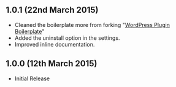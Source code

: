 ## 1.0.1 (22nd March 2015)

* Cleaned the boilerplate more from forking "[WordPress Plugin Boilerplate](https://github.com/BoilWP/WordPress-Plugin-Boilerplate)"
* Added the uninstall option in the settings.
* Improved inline documentation.

## 1.0.0 (12th March 2015)

* Initial Release
